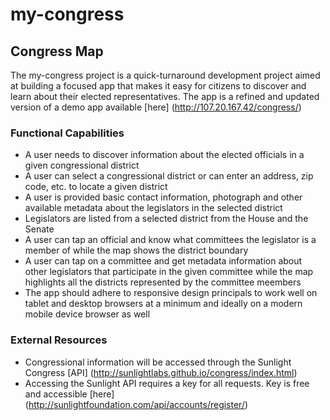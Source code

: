 my-congress
===========

## Congress Map

The my-congress project is a quick-turnaround development project aimed at building a focused app that makes it easy for citizens to discover and learn about their elected representatives.  The app is a refined and updated version of a demo app available [here] (http://107.20.167.42/congress/)

### Functional Capabilities
- A user needs to discover information about the elected officials in a given congressional district
- A user can select a congressional district or can enter an address, zip code, etc. to locate a given district
- A user is provided basic contact information, photograph and other available metadata about the legislators in the selected district
- Legislators are listed from a selected district from the House and the Senate
- A user can tap an official and know what committees the legislator is a member of while the map shows the district boundary
- A user can tap on a committee and get metadata information about other legislators that participate in the given committee while the map highlights all the districts represented by the committee meembers
- The app should adhere to responsive design principals to work well on tablet and desktop browsers at a minimum and ideally on a modern mobile device browser as well

### External Resources
- Congressional information will be accessed through the Sunlight Congress [API] (http://sunlightlabs.github.io/congress/index.html)
- Accessing the Sunlight API requires a key for all requests. Key is free and accessible [here] (http://sunlightfoundation.com/api/accounts/register/)  